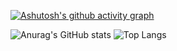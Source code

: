 [![Ashutosh's github activity graph](https://github-readme-activity-graph.cyclic.app/graph?username=moiahm886&theme=dracula)](https://github.com/moiahm886/github-readme-activity-graph)

![Anurag's GitHub stats](https://github-readme-stats.vercel.app/api?username=moiahm886&show_icons=true&theme=onedark)
![Top Langs](https://github-readme-stats.vercel.app/api/top-langs/?username=moiahm886&theme=tokyonight)
